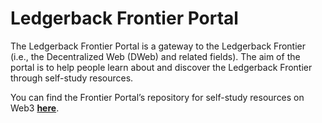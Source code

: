 # Ledgerback Frontier Portal 

The Ledgerback Frontier Portal is a gateway to the Ledgerback Frontier (i.e., the Decentralized Web (DWeb) and related fields). The aim of the portal is to help people learn about and discover the Ledgerback Frontier through self-study resources.

You can find the Frontier Portal’s repository for self-study resources on Web3 [**here**](https://airtable.com/invite/l?inviteId=invDl4qQaPsZFJbrq&inviteToken=7a9ea0c4feecc4031bf0d5b007c1a0bc7dbd7fdf324658b78be21801fd654083&utm_source=email).